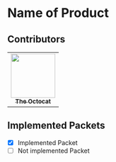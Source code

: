 # Name of Product
## Contributors
<table>
    <tr>
        <td align="center"><a href="https://github.com/octocat"><img src="https://github.com/octocat.png" width="100px;"/><br/><sub><b>The Octocat</b></sub></a><br/></td>
    </tr>
</table>


## Implemented Packets
- [x] Implemented Packet
- [ ] Not implemented Packet